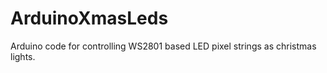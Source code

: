 ArduinoXmasLeds
===============

Arduino code for controlling WS2801 based LED pixel strings as christmas lights.